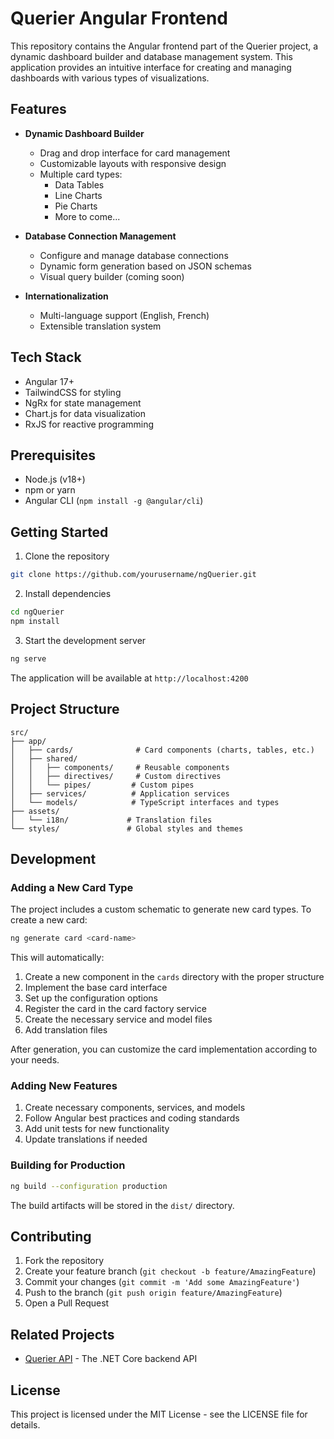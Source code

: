 # Querier Angular Frontend

This repository contains the Angular frontend part of the Querier project, a dynamic dashboard builder and database management system. This application provides an intuitive interface for creating and managing dashboards with various types of visualizations.

## Features

- **Dynamic Dashboard Builder**
  - Drag and drop interface for card management
  - Customizable layouts with responsive design
  - Multiple card types:
    - Data Tables
    - Line Charts
    - Pie Charts
    - More to come...

- **Database Connection Management**
  - Configure and manage database connections
  - Dynamic form generation based on JSON schemas
  - Visual query builder (coming soon)

- **Internationalization**
  - Multi-language support (English, French)
  - Extensible translation system

## Tech Stack

- Angular 17+
- TailwindCSS for styling
- NgRx for state management
- Chart.js for data visualization
- RxJS for reactive programming

## Prerequisites

- Node.js (v18+)
- npm or yarn
- Angular CLI (`npm install -g @angular/cli`)

## Getting Started

1. Clone the repository
```bash
git clone https://github.com/yourusername/ngQuerier.git
```

2. Install dependencies
```bash
cd ngQuerier
npm install
```

3. Start the development server
```bash
ng serve
```

The application will be available at `http://localhost:4200`

## Project Structure

```
src/
├── app/
│   ├── cards/              # Card components (charts, tables, etc.)
│   ├── shared/            
│   │   ├── components/     # Reusable components
│   │   ├── directives/     # Custom directives
│   │   └── pipes/         # Custom pipes
│   ├── services/          # Application services
│   └── models/            # TypeScript interfaces and types
├── assets/
│   └── i18n/             # Translation files
└── styles/               # Global styles and themes
```

## Development

### Adding a New Card Type

The project includes a custom schematic to generate new card types. To create a new card:

```bash
ng generate card <card-name>
```

This will automatically:
1. Create a new component in the `cards` directory with the proper structure
2. Implement the base card interface
3. Set up the configuration options
4. Register the card in the card factory service
5. Create the necessary service and model files
6. Add translation files

After generation, you can customize the card implementation according to your needs.

### Adding New Features

1. Create necessary components, services, and models
2. Follow Angular best practices and coding standards
3. Add unit tests for new functionality
4. Update translations if needed

### Building for Production

```bash
ng build --configuration production
```

The build artifacts will be stored in the `dist/` directory.

## Contributing

1. Fork the repository
2. Create your feature branch (`git checkout -b feature/AmazingFeature`)
3. Commit your changes (`git commit -m 'Add some AmazingFeature'`)
4. Push to the branch (`git push origin feature/AmazingFeature`)
5. Open a Pull Request

## Related Projects

- [Querier API]([link-to-api-repo](https://github.com/sfrenchy/Querier)) - The .NET Core backend API

## License

This project is licensed under the MIT License - see the LICENSE file for details.
